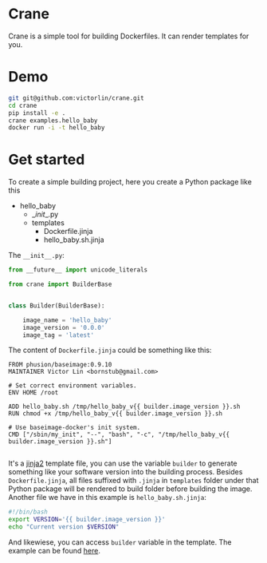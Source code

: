 Crane
=====

Crane is a simple tool for building Dockerfiles. It can render templates for you. 

Demo
====

```bash
git git@github.com:victorlin/crane.git
cd crane
pip install -e .
crane examples.hello_baby
docker run -i -t hello_baby
```

Get started
===========
To create a simple building project, here you create a Python package like this

 - hello_baby
    - \__init__.py
    - templates
        - Dockerfile.jinja
        - hello_baby.sh.jinja

The `__init__.py`:

```python
from __future__ import unicode_literals

from crane import BuilderBase


class Builder(BuilderBase):

    image_name = 'hello_baby'
    image_version = '0.0.0'
    image_tag = 'latest'

```

The content of `Dockerfile.jinja` could be something like this:

```
FROM phusion/baseimage:0.9.10
MAINTAINER Victor Lin <bornstub@gmail.com>

# Set correct environment variables.
ENV HOME /root

ADD hello_baby.sh /tmp/hello_baby_v{{ builder.image_version }}.sh
RUN chmod +x /tmp/hello_baby_v{{ builder.image_version }}.sh

# Use baseimage-docker's init system.
CMD ["/sbin/my_init", "--", "bash", "-c", "/tmp/hello_baby_v{{ builder.image_version }}.sh"]


```

It's a [jinja2](http://jinja.pocoo.org/docs/) template file, you can use the variable `builder` to generate something like your software version into the building process. Besides `Dockerfile.jinja`, all files suffixed with `.jinja` in `templates` folder under that Python package will be rendered to build folder before building the image. Another file we have in this example is `hello_baby.sh.jinja`:

```bash
#!/bin/bash
export VERSION='{{ builder.image_version }}'
echo "Current version $VERSION"

```

And likewiese, you can access `builder` variable in the template. The example can be found [here](https://github.com/victorlin/crane/tree/master/examples/hello_baby).
